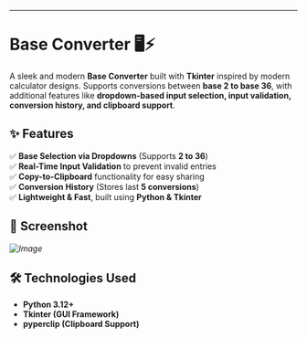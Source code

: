 

---

# **Base Converter 🖥️⚡**  

A sleek and modern **Base Converter** built with **Tkinter** inspired by modern calculator designs. Supports conversions between **base 2 to base 36**, with additional features like **dropdown-based input selection, input validation, conversion history, and clipboard support**.  

## **✨ Features**  
✅ **Base Selection via Dropdowns** (Supports **2 to 36**)  
✅ **Real-Time Input Validation** to prevent invalid entries  
✅ **Copy-to-Clipboard** functionality for easy sharing  
✅ **Conversion History** (Stores last **5 conversions**)  
✅ **Lightweight & Fast**, built using **Python & Tkinter**  

## **📸 Screenshot**  
*![Image](https://github.com/user-attachments/assets/3aa6b152-66be-43ef-8fc5-ba1a26995e49)*


## **🛠️ Technologies Used**  
- **Python 3.12+**  
- **Tkinter (GUI Framework)**  
- **pyperclip (Clipboard Support)**  



